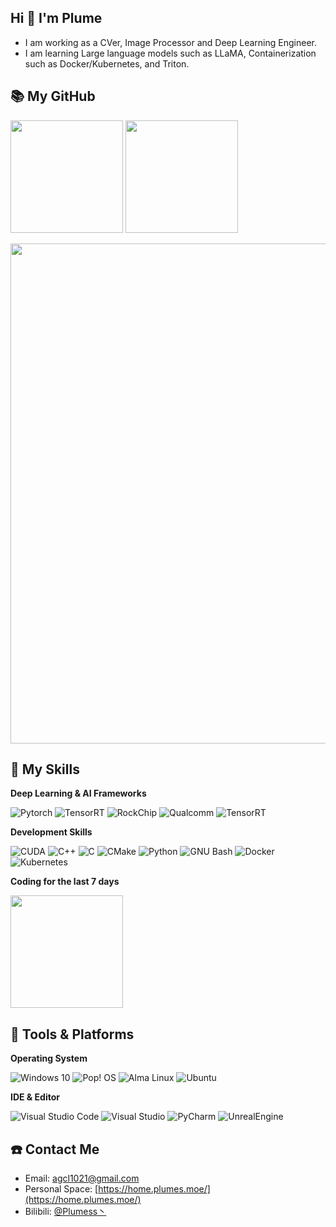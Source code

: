 ## Hi 👋 I'm **Plume**

- I am working as a CVer, Image Processor and Deep Learning Engineer.
- I am learning Large language models such as LLaMA, Containerization such as Docker/Kubernetes, and Triton.

## 📚 **My GitHub**
<p>
  <img height="180em" src="https://github-readme-stats.vercel.app/api?username=Plumess&show_icons=true&count_private=true&theme=transparent&hide_border=true" />
  <img height="180em" src="https://github-readme-stats.vercel.app/api/top-langs/?username=Plumess&langs_count=8&layout=compact&count_private=true&theme=transparent&hide_border=true" />
</p>

<img width="800" src="https://github-readme-activity-graph.vercel.app/graph?username=Plumess&theme=github-compact&hide_border=true&area=true&custom_title=Contribution%20Graph" />

## 🌟 **My Skills**

**Deep Learning & AI Frameworks**

![Pytorch](https://img.shields.io/badge/-Pytorch-EE4C2C?style=flat-square&logo=pytorch&logoColor=fff)
![TensorRT](https://img.shields.io/badge/-NVIDIA%20TensorRT-76B900?style=flat-square&logo=nvidia&logoColor=fff)
![RockChip](https://img.shields.io/badge/-RockChip%20RKNN-000000?style=flat-square&logo=RockChip&logoColor=fff)
![Qualcomm](https://img.shields.io/badge/-Qualcomm%20QNN-3253DC?style=flat-square&logo=qualcomm&logoColor=fff)
![TensorRT](https://img.shields.io/badge/-NVIDIA%20Triton%20%28learning%29-4EAA25?style=flat-square&logo=nvidia&logoColor=fff)

**Development Skills**

![CUDA](https://img.shields.io/badge/-CUDA-76B900?style=flat-square&logo=nvidia&logoColor=fff)
![C++](https://img.shields.io/badge/-C++-00599C?style=flat-square&logo=cplusplus&logoColor=fff)
![C](https://img.shields.io/badge/-C-A8B9CC?style=flat-square&logo=c&logoColor=fff)
![CMake](https://img.shields.io/badge/-CMake-064F8C?style=flat-square&logo=cmake&logoColor=fff)
![Python](https://img.shields.io/badge/-Python-3776AB?style=flat-square&logo=python&logoColor=fff)
![GNU Bash](https://img.shields.io/badge/-Bash-4EAA25?style=flat-square&logo=gnubash&logoColor=fff)
![Docker](https://img.shields.io/badge/-Docker%20%28learning%29-2496ED?style=flat-square&logo=docker&logoColor=fff)
![Kubernetes](https://img.shields.io/badge/-Kubernetes%20%28learning%29-326CE5?style=flat-square&logo=kubernetes&logoColor=fff)

**Coding for the last 7 days**

<picture>
  <source
    srcset="https://github-readme-stats.vercel.app/api/wakatime?username=Plume&langs_count=8&layout=compact&theme=dark"
    media="(prefers-color-scheme: dark)"
  />
  <source
    srcset="https://github-readme-stats.vercel.app/api/wakatime?username=Plume&langs_count=8&layout=compact"
    media="(prefers-color-scheme: light), (prefers-color-scheme: no-preference)"
  />
  <img height="180em" align="center" src="https://github-readme-stats.vercel.app/api/wakatime?username=Plume&langs_count=8&layout=compact" />
</picture>

## 🚉 **Tools & Platforms**

**Operating System**

![Windows 10](https://img.shields.io/badge/-Windows%2010-0078d6?style=flat-square&logo=windows&logoColor=fff)
![Pop! OS](https://img.shields.io/badge/-Pop!%20OS-48B9C7?style=flat-square&logo=popos&logoColor=fff)
![Alma Linux](https://img.shields.io/badge/-AlmaLinux-000000?style=flat-square&logo=almalinux&logoColor=fff)
![Ubuntu](https://img.shields.io/badge/-Ubuntu-E95420?style=flat-square&logo=ubuntu&logoColor=fff)

**IDE & Editor**

![Visual Studio Code](https://img.shields.io/badge/-Visual%20Studio%20Code-007ACC?style=flat-square&logo=visual-studio-code&logoColor=fff)
![Visual Studio](https://img.shields.io/badge/-Visual%20Studio-4E3188?style=flat-square&logo=visual-studio&logoColor=fff)
![PyCharm](https://img.shields.io/badge/-PyCharm-000000?style=flat-square&logo=pycharm&logoColor=fff)
![UnrealEngine](https://img.shields.io/badge/-Unreal%20Engine%20%28learning%29-0E1128?style=flat-square&logo=unrealengine&logoColor=fff)

## ☎️ **Contact Me**

- Email: <a href="mailto:agcl1021@gmail.com">agcl1021@gmail.com</a>
- Personal Space: [https://home.plumes.moe/](https://home.plumes.moe/)
- Bilibili: [@Plumess丶](https://space.bilibili.com/13544842)

